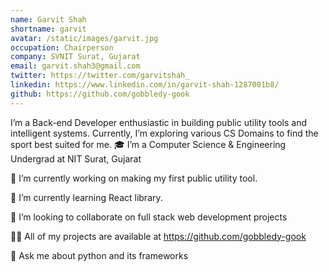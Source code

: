 ```yaml
---
name: Garvit Shah
shortname: garvit
avatar: /static/images/garvit.jpg
occupation: Chairperson
company: SVNIT Surat, Gujarat
email: garvit.shah3@gmail.com
twitter: https://twitter.com/garvitshah_
linkedin: https://www.linkedin.com/in/garvit-shah-1287001b8/
github: https://github.com/gobbledy-gook
---
```


I’m a Back-end Developer enthusiastic in building public utility tools and intelligent systems. Currently, I’m exploring various CS Domains to find the sport best suited for me.
🎓 I’m a Computer Science & Engineering Undergrad at NIT Surat, Gujarat

🔭 I’m currently working on making my first public utility tool.

🌱 I’m currently learning React library.

👯 I’m looking to collaborate on full stack web development projects

👨‍💻 All of my projects are available at https://github.com/gobbledy-gook

💬 Ask me about python and its frameworks
